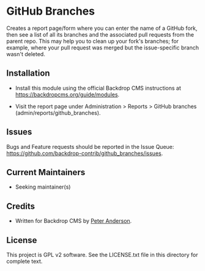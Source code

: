 GitHub Branches
===============

Creates a report page/form where you can enter the name of a GitHub fork, then
see a list of all its branches and the associated pull requests from the parent
repo. This may help you to clean up your fork's branches; for example, where
your pull request was merged but the issue-specific branch wasn't deleted.

Installation
------------

- Install this module using the official Backdrop CMS instructions at
  https://backdropcms.org/guide/modules.

- Visit the report page under Administration > Reports > GitHub branches
  (admin/reports/github_branches).

Issues
------

Bugs and Feature requests should be reported in the Issue Queue:
https://github.com/backdrop-contrib/github_branches/issues.

Current Maintainers
-------------------

- Seeking maintainer(s)

Credits
-------

- Written for Backdrop CMS by [Peter Anderson](https://github.com/BWPanda).

License
-------

This project is GPL v2 software.
See the LICENSE.txt file in this directory for complete text.
